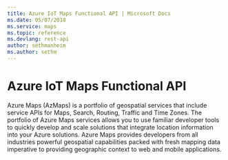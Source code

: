 ```yaml
---
title: Azure IoT Maps Functional API | Microsoft Docs
ms.date: 05/07/2018
ms.service: maps
ms.topic: reference
ms.devlang: rest-api
author: sethmanheim
ms.author: sethm
---
```


# Azure IoT Maps Functional API

Azure Maps (AzMaps) is a portfolio of geospatial services that include service APIs for Maps, Search, Routing, Traffic and Time Zones. The portfolio of Azure Maps services allows you to use familiar developer tools to quickly develop and scale solutions that integrate location information into your Azure solutions. Azure Maps provides developers from all industries powerful geospatial capabilities packed with fresh mapping data imperative to providing geographic context to web and mobile applications. 
